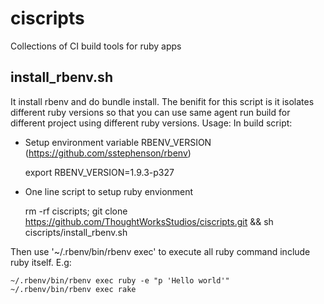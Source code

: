 ciscripts
=========

Collections of CI build tools for ruby apps


install_rbenv.sh
----
It install rbenv and do bundle install. The benifit for this script is it isolates different ruby versions so that you can use same agent run build for different project using different ruby versions.
Usage:
In build script:
* Setup environment variable RBENV_VERSION (https://github.com/sstephenson/rbenv)
    
    export RBENV_VERSION=1.9.3-p327
    
* One line script to setup ruby envionment
    
    rm -rf ciscripts; git clone https://github.com/ThoughtWorksStudios/ciscripts.git && sh ciscripts/install_rbenv.sh

Then use  '~/.rbenv/bin/rbenv exec' to execute all ruby command include ruby itself. E.g:
     
    ~/.rbenv/bin/rbenv exec ruby -e "p 'Hello world'"    
    ~/.rbenv/bin/rbenv exec rake
     
